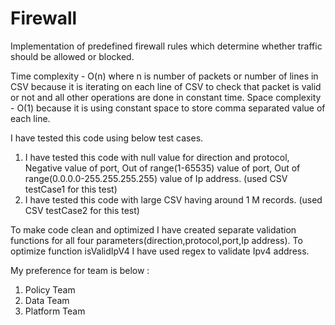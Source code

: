 # Firewall
Implementation of predefined firewall rules which determine whether traffic should be allowed or blocked.

Time complexity - O(n) where n is number of packets or number of lines in CSV because it is iterating on each line of CSV 
to check that packet is valid or not and all other operations are done in constant time.
Space complexity - O(1) because it is using constant space to store comma separated value of each line. 

I have tested this code using below test cases. 
1. I have tested this code with null value for direction and protocol, Negative value of port, Out of range(1-65535) value of port, Out of
range(0.0.0.0-255.255.255.255) value of Ip address. (used CSV testCase1 for this test)
2. I have tested this code with large CSV having around 1 M records. (used CSV testCase2 for this test) 

To make code clean and optimized I have created separate validation functions for all four parameters(direction,protocol,port,Ip address). 
To optimize function isValidIpV4 I have used regex to validate Ipv4 address.

My preference for team is below :
1. Policy Team
2. Data Team
3. Platform Team
